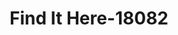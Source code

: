 ---
f_zip-code: 66090
f_state-code: KS
title: Find It Here-18082
f_phone: 785-989-2101
f_city-only: Wathena
f_address: 2268 Highway 36 Wathena
f_location-unique-id: '18082'
slug: find-it-here-18082
updated-on: '2024-05-30T13:46:58.046Z'
created-on: '2024-05-30T13:36:59.803Z'
published-on: '2024-05-30T13:54:32.469Z'
f_city-state: cms/city/wathena-ks.md
f_company: cms/company/find-it-here.md
f_state: cms/state/kansas.md
layout: '[payday-loan].html'
tags: payday-loan
---